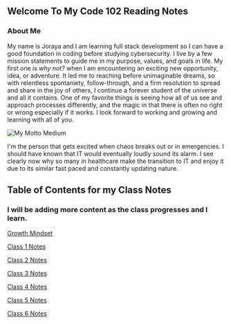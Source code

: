 ## Welcome To My Code 102 Reading Notes

### About Me
My name is Joraya and I am learning full stack development so I can have a good foundation in coding before studying cybersecurity. I live by a few mission statements to guide me in my purpose, values, and goals in life. My first one is *why not?* when I am encountering an exciting new opportunity, idea, or adventure. It led me to reaching before unimaginable dreams, so with relentless spontaniety, follow-through, and a firm resolution to spread and share in the joy of others, I continue a forever student of the universe and all it contains. One of my favorite things is seeing how all of us see and approach processes differently, and the magic in that there is often no right or wrong especially if it works. I look forward to working and growing and learning with all of you. 

![My Motto Medium](https://user-images.githubusercontent.com/104165087/165234116-a4e3ee1c-eea0-40ce-a49b-7d0ffe3a30ab.jpg)


I'm the person that gets excited when chaos breaks out or in emergencies. I should have known that IT would eventually loudly sound its alarm. I see clearly now why so many in healthcare make the transition to IT and enjoy it due to its similar fast paced and constantly updating nature.

## Table of Contents for my Class Notes
### I will be adding more content as the class progresses and I learn.

[Growth Mindset](Growthmindset.md)

[Class 1 Notes](Class1.md)

[Class 2 Notes](Class2.md)

[Class 3 Notes](Class3.md)

[Class 4 Notes](Class4.md)

[Class 5 Notes](Class5.md)

[Class 6 Notes](Class6.md)
